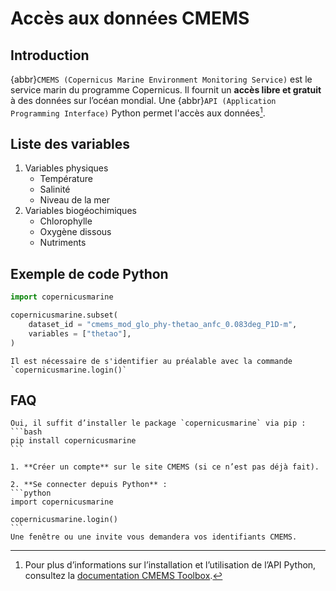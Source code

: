 
# Accès aux données CMEMS

## Introduction

{abbr}`CMEMS (Copernicus Marine Environment Monitoring Service)` est le service marin du programme Copernicus. Il fournit un **accès libre et gratuit** à des données sur l’océan mondial. Une {abbr}`API (Application Programming Interface)` Python permet l'accès aux données[^1].

[^1]: Pour plus d’informations sur l’installation et l’utilisation de l’API Python, consultez la [documentation CMEMS Toolbox](https://toolbox-docs.marine.copernicus.eu/en/stable/).

## Liste des variables

1. Variables physiques
    * Température
    * Salinité
    * Niveau de la mer
2. Variables biogéochimiques
    * Chlorophylle
    * Oxygène dissous
    * Nutriments

## Exemple de code Python

```python
import copernicusmarine

copernicusmarine.subset(
    dataset_id = "cmems_mod_glo_phy-thetao_anfc_0.083deg_P1D-m",
    variables = ["thetao"],
)
```

```{warning}
Il est nécessaire de s'identifier au préalable avec la commande `copernicusmarine.login()`
```

## FAQ

````{dropdown} Faut-il installer quelque chose pour utiliser l’API Python ?
Oui, il suffit d’installer le package `copernicusmarine` via pip :  
```bash
pip install copernicusmarine
```
````

````{dropdown} Comment s’authentifier avec l’API Python CMEMS ?
1. **Créer un compte** sur le site CMEMS (si ce n’est pas déjà fait).

2. **Se connecter depuis Python** :  
```python
import copernicusmarine

copernicusmarine.login()
```
Une fenêtre ou une invite vous demandera vos identifiants CMEMS. 
````
